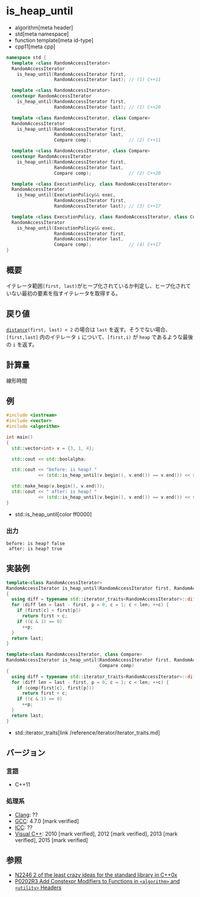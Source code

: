 # is_heap_until
* algorithm[meta header]
* std[meta namespace]
* function template[meta id-type]
* cpp11[meta cpp]

```cpp
namespace std {
  template <class RandomAccessIterator>
  RandomAccessIterator
    is_heap_until(RandomAccessIterator first,
                  RandomAccessIterator last); // (1) C++11

  template <class RandomAccessIterator>
  constexpr RandomAccessIterator
    is_heap_until(RandomAccessIterator first,
                  RandomAccessIterator last); // (1) C++20

  template <class RandomAccessIterator, class Compare>
  RandomAccessIterator
    is_heap_until(RandomAccessIterator first,
                  RandomAccessIterator last,
                  Compare comp);              // (2) C++11

  template <class RandomAccessIterator, class Compare>
  constexpr RandomAccessIterator
    is_heap_until(RandomAccessIterator first,
                  RandomAccessIterator last,
                  Compare comp);              // (2) C++20

  template <class ExecutionPolicy, class RandomAccessIterator>
  RandomAccessIterator
    is_heap_until(ExecutionPolicy&& exec,
                  RandomAccessIterator first,
                  RandomAccessIterator last); // (3) C++17

  template <class ExecutionPolicy, class RandomAccessIterator, class Compare>
  RandomAccessIterator
    is_heap_until(ExecutionPolicy&& exec,
                  RandomAccessIterator first,
                  RandomAccessIterator last,
                  Compare comp);              // (4) C++17
}
```

## 概要
イテレータ範囲`[first, last)`がヒープ化されているか判定し、ヒープ化されていない最初の要素を指すイテレータを取得する。


## 戻り値
[`distance`](/reference/iterator/distance.md)`(first, last) < 2` の場合は `last` を返す。そうでない場合、`[first,last]` 内のイテレータ `i` について、`[first,i)` が `heap` であるような最後の `i` を返す。


## 計算量
線形時間


## 例
```cpp example
#include <iostream>
#include <vector>
#include <algorithm>

int main()
{
  std::vector<int> v = {3, 1, 4};

  std::cout << std::boolalpha;

  std::cout << "before: is heap? "
            << (std::is_heap_until(v.begin(), v.end()) == v.end()) << std::endl;

  std::make_heap(v.begin(), v.end());
  std::cout << " after: is heap? "
            << (std::is_heap_until(v.begin(), v.end()) == v.end()) << std::endl;
}
```
* std::is_heap_until[color ff0000]

### 出力
```
before: is heap? false
 after: is heap? true
```


## 実装例
```cpp
template<class RandomAccessIterator>
RandomAccessIterator is_heap_until(RandomAccessIterator first, RandomAccessIterator last)
{
  using diff = typename std::iterator_traits<RandomAccessIterator>::difference_type;
  for (diff len = last - first, p = 0, c = 1; c < len; ++c) {
    if (first[c] < first[p])
      return first + c;
    if ((c & 1) == 0)
      ++p;
  }
  return last;
}

template<class RandomAccessIterator, class Compare>
RandomAccessIterator is_heap_until(RandomAccessIterator first, RandomAccessIterator last,
                                   Compare comp)
{
  using diff = typename std::iterator_traits<RandomAccessIterator>::difference_type;
  for (diff len = last - first, p = 0, c = 1; c < len; ++c) {
    if (comp(first[c], first[p]))
      return first + c;
    if ((c & 1) == 0)
      ++p;
  }
  return last;
}

```
* std::iterator_traits[link /reference/iterator/iterator_traits.md]


## バージョン
### 言語
- C++11

### 処理系
- [Clang](/implementation.md#clang): ??
- [GCC](/implementation.md#gcc): 4.7.0 [mark verified]
- [ICC](/implementation.md#icc): ??
- [Visual C++](/implementation.md#visual_cpp): 2010 [mark verified], 2012 [mark verified], 2013 [mark verified], 2015 [mark verified]


## 参照
- [N2246 2 of the least crazy ideas for the standard library in C++0x](http://www.open-std.org/jtc1/sc22/wg21/docs/papers/2007/n2246.html)
- [P0202R3 Add Constexpr Modifiers to Functions in `<algorithm>` and `<utility>` Headers](http://www.open-std.org/jtc1/sc22/wg21/docs/papers/2017/p0202r3.html)
